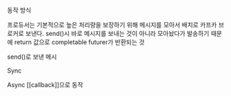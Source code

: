 

동작 방식

프로듀서는 기본적으로 높은 처리량을 보장하기 위해 메시지를 모아서 배치로 카프카 브로커로 보낸다.
send()시 바로 메시지를 보내는 것이 아니라 모아놨다가 발송하기 때문에 return 값으로 completable futurer가 반환되는 것

send()로 보낸 메시

Sync


Async
[[callback]]으로 동작
